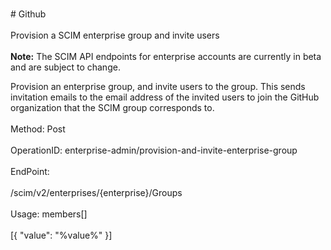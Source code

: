 <br>#     Github</br>
<br>Provision a SCIM enterprise group and invite users</br>
<br>**Note:** The SCIM API endpoints for enterprise accounts are currently in beta and are subject to change.

Provision an enterprise group, and invite users to the group. This sends invitation emails to the email address of the invited users to join the GitHub organization that the SCIM group corresponds to.</br>
<br>Method: Post</br>
<br>OperationID: enterprise-admin/provision-and-invite-enterprise-group</br>
<br>EndPoint:</br>
<br>/scim/v2/enterprises/{enterprise}/Groups</br>
<br>Usage: members[]</br>
<br>[{
  "value": "%value%"
}]</br>
